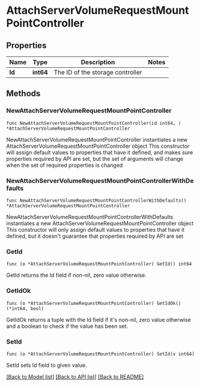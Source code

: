 # AttachServerVolumeRequestMountPointController

## Properties

Name | Type | Description | Notes
------------ | ------------- | ------------- | -------------
**Id** | **int64** | The ID of the storage controller | 

## Methods

### NewAttachServerVolumeRequestMountPointController

`func NewAttachServerVolumeRequestMountPointController(id int64, ) *AttachServerVolumeRequestMountPointController`

NewAttachServerVolumeRequestMountPointController instantiates a new AttachServerVolumeRequestMountPointController object
This constructor will assign default values to properties that have it defined,
and makes sure properties required by API are set, but the set of arguments
will change when the set of required properties is changed

### NewAttachServerVolumeRequestMountPointControllerWithDefaults

`func NewAttachServerVolumeRequestMountPointControllerWithDefaults() *AttachServerVolumeRequestMountPointController`

NewAttachServerVolumeRequestMountPointControllerWithDefaults instantiates a new AttachServerVolumeRequestMountPointController object
This constructor will only assign default values to properties that have it defined,
but it doesn't guarantee that properties required by API are set

### GetId

`func (o *AttachServerVolumeRequestMountPointController) GetId() int64`

GetId returns the Id field if non-nil, zero value otherwise.

### GetIdOk

`func (o *AttachServerVolumeRequestMountPointController) GetIdOk() (*int64, bool)`

GetIdOk returns a tuple with the Id field if it's non-nil, zero value otherwise
and a boolean to check if the value has been set.

### SetId

`func (o *AttachServerVolumeRequestMountPointController) SetId(v int64)`

SetId sets Id field to given value.



[[Back to Model list]](../README.md#documentation-for-models) [[Back to API list]](../README.md#documentation-for-api-endpoints) [[Back to README]](../README.md)


